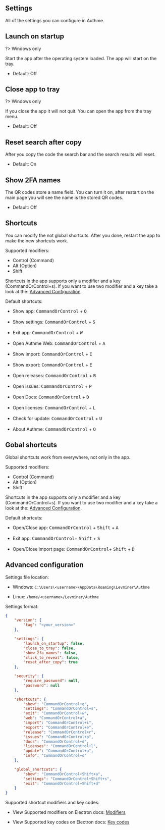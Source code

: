 ## Settings

All of the settings you can configure in Authme.

## Launch on startup

?> Windows only

Start the app after the operating system loaded. The app will start on the tray.

-   Default: Off

## Close app to tray

?> Windows only

If you close the app it will not quit. You can open the app from the tray menu.

-   Default: Off

## Reset search after copy

After you copy the code the search bar and the search results will reset.

-   Default: On

## Show 2FA names

The QR codes store a name field. You can turn it on, after restart on the main page you will see the name is the stored QR codes.

-   Default: Off

## Shortcuts

You can modify the not global shortcuts. After you done, restart the app to make the new shortcuts work.

Supported modifiers:

-   Control (Command)
-   Alt (Option)
-   Shift

Shortcuts in the app supports only a modifier and a key (CommandOrControl+s). If you want to use two modifier and a key take a look at the: [Advanced Configuration](settings.md?id=advanced-configuration).

Default shortcuts:

-   Show app: <kbd>CommandOrControl</kbd> + <kbd>Q</kbd>
    <br>
    <br>
-   Show settings: <kbd>CommandOrControl</kbd> + <kbd>S</kbd>
    <br>
    <br>
-   Exit app: <kbd>CommandOrControl</kbd> + <kbd>W</kbd>
    <br>
    <br>
-   Open Authme Web: <kbd>CommandOrControl</kbd> + <kbd>A</kbd>
    <br>
    <br>
-   Show import: <kbd>CommandOrControl</kbd> + <kbd>I</kbd>
    <br>
    <br>
-   Show export: <kbd>CommandOrControl</kbd> + <kbd>E</kbd>
    <br>
    <br>
-   Open releases: <kbd>CommandOrControl</kbd> + <kbd>R</kbd>
    <br>
    <br>
-   Open issues: <kbd>CommandOrControl</kbd> + <kbd>P</kbd>
    <br>
    <br>
-   Open Docs: <kbd>CommandOrControl</kbd> + <kbd>D</kbd>
    <br>
    <br>
-   Open licenses: <kbd>CommandOrControl</kbd> + <kbd>L</kbd>
    <br>
    <br>
-   Check for update: <kbd>CommandOrControl</kbd> + <kbd>U</kbd>
    <br>
    <br>
-   About Authme: <kbd>CommandOrControl</kbd> + <kbd>O</kbd>

## Gobal shortcuts

Global shortcuts work from everywhere, not only in the app.

Supported modifiers:

-   Control (Command)
-   Alt (Option)
-   Shift

Shortcuts in the app supports only a modifier and a key (CommandOrControl+s). If you want to use two modifier and a key take a look at the: [Advanced Configuration](settings.md?id=advanced-configuration).

Default shortcuts:

-   Open/Close app: <kbd>CommandOrControl</kbd> + <kbd>Shift</kbd> + <kbd>A</kbd>
    <br>
    <br>
-   Exit app: <kbd>CommandOrControl</kbd>+ <kbd>Shift</kbd> + <kbd>S</kbd>
    <br>
    <br>
-   Open/Close import page: <kbd>CommandOrControl</kbd>+ <kbd>Shift</kbd> + <kbd>D</kbd>

## Advanced configuration

Settings file location:

-   Windows: `C:\Users\<username>\AppData\Roaming\Levminer\Authme`

-   Linux: `/home/<username>/Levminer/Authme`

Settings format:

```json
{
	"version": {
		"tag": "<your_version>"
	},

	"settings": {
		"launch_on_startup": false,
		"close_to_tray": false,
		"show_2fa_names": false,
		"click_to_reveal": false,
		"reset_after_copy": true
	},

	"security": {
		"require_password": null,
		"password": null
	},

	"shortcuts": {
		"show": "CommandOrControl+q",
		"settings": "CommandOrControl+s",
		"exit": "CommandOrControl+w",
		"web": "CommandOrControl+a",
		"import": "CommandOrControl+i",
		"export": "CommandOrControl+e",
		"release": "CommandOrControl+r",
		"issues": "CommandOrControl+p",
		"docs": "CommandOrControl+d",
		"licenses": "CommandOrControl+l",
		"update": "CommandOrControl+u",
		"info": "CommandOrControl+o"
	},

	"global_shortcuts": {
		"show": "CommandOrControl+Shift+a",
		"settings": "CommandOrControl+Shift+s",
		"exit": "CommandOrControl+Shift+d"
	}
}
```

Supported shortcut modifiers and key codes:

-   View Supported modifiers on Electron docs: [Modifiers](https://www.electronjs.org/docs/api/accelerator#available-modifiers)

-   View Supported key codes on Electron docs: [Key codes](https://www.electronjs.org/docs/api/accelerator#available-key-codes)
